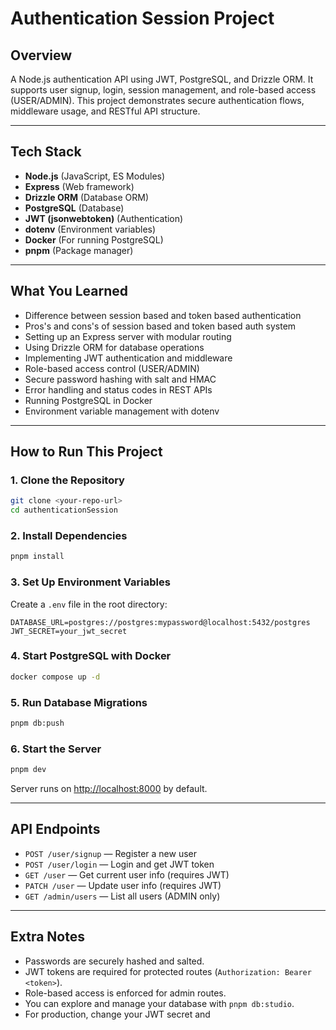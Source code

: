 # Authentication Session Project

## Overview

A Node.js authentication API using JWT, PostgreSQL, and Drizzle ORM. It supports user signup, login, session management, and role-based access (USER/ADMIN). This project demonstrates secure authentication flows, middleware usage, and RESTful API structure.

---

## Tech Stack

- **Node.js** (JavaScript, ES Modules)
- **Express** (Web framework)
- **Drizzle ORM** (Database ORM)
- **PostgreSQL** (Database)
- **JWT (jsonwebtoken)** (Authentication)
- **dotenv** (Environment variables)
- **Docker** (For running PostgreSQL)
- **pnpm** (Package manager)

---

## What You Learned

- Difference between session based and token based authentication
- Pros's and cons's of session based and token based auth  system
- Setting up an Express server with modular routing
- Using Drizzle ORM for database operations
- Implementing JWT authentication and middleware
- Role-based access control (USER/ADMIN)
- Secure password hashing with salt and HMAC
- Error handling and status codes in REST APIs
- Running PostgreSQL in Docker
- Environment variable management with dotenv

---

## How to Run This Project

### 1. Clone the Repository

```sh
git clone <your-repo-url>
cd authenticationSession
```

### 2. Install Dependencies

```sh
pnpm install
```

### 3. Set Up Environment Variables

Create a `.env` file in the root directory:

```
DATABASE_URL=postgres://postgres:mypassword@localhost:5432/postgres
JWT_SECRET=your_jwt_secret
```

### 4. Start PostgreSQL with Docker

```sh
docker compose up -d
```

### 5. Run Database Migrations

```sh
pnpm db:push
```

### 6. Start the Server

```sh
pnpm dev
```

Server runs on [http://localhost:8000](http://localhost:8000) by default.

---

## API Endpoints

- `POST /user/signup` — Register a new user
- `POST /user/login` — Login and get JWT token
- `GET /user` — Get current user info (requires JWT)
- `PATCH /user` — Update user info (requires JWT)
- `GET /admin/users` — List all users (ADMIN only)

---

## Extra Notes

- Passwords are securely hashed and salted.
- JWT tokens are required for protected routes (`Authorization: Bearer <token>`).
- Role-based access is enforced for admin routes.
- You can explore and manage your database with `pnpm db:studio`.
- For production, change your JWT secret and
